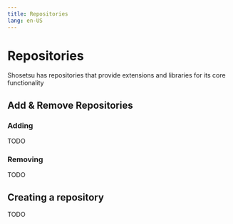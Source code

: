 ```yaml
---
title: Repositories
lang: en-US
---
```

# Repositories
Shosetsu has repositories that provide extensions and libraries for its core functionality

## Add & Remove Repositories

### Adding
TODO

### Removing
TODO

## Creating a repository
TODO
